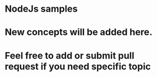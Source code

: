 # NodeJs samples
# New concepts will be added here.
# Feel free to add or submit pull request if you need specific topic
